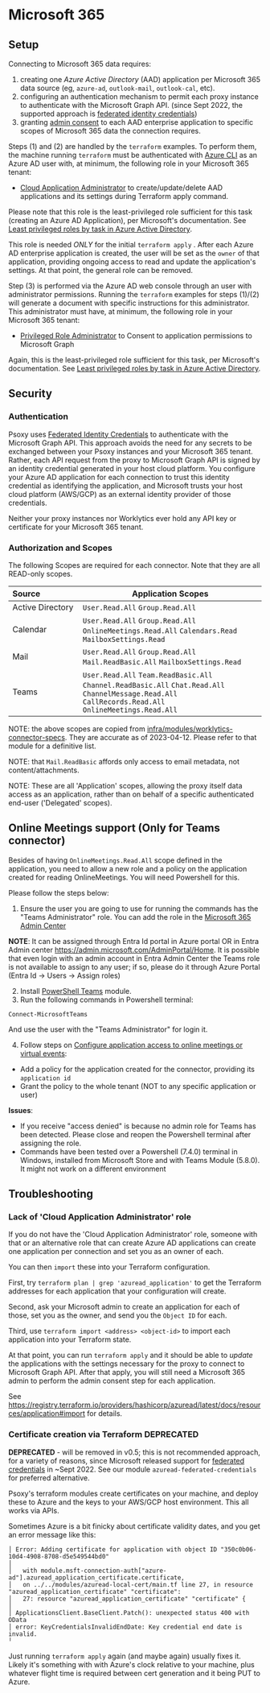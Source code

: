 # Microsoft 365

## Setup

Connecting to Microsoft 365 data requires:

  1. creating one *Azure Active Directory* (AAD) application per Microsoft 365 data source (eg, `azure-ad`, `outlook-mail`, `outlook-cal`, etc).
  2. configuring an authentication mechanism to permit each proxy instance to authenticate with
     the Microsoft Graph API. (since Sept 2022, the supported approach is [federated identity credentials](https://learn.microsoft.com/en-us/graph/api/resources/federatedidentitycredentials-overview?view=graph-rest-1.0))
  3. granting [admin consent](https://learn.microsoft.com/en-us/azure/active-directory/manage-apps/grant-admin-consent?pivots=ms-graph#prerequisites)
     to each AAD enterprise application to specific scopes of Microsoft 365 data the connection requires.

Steps (1) and (2) are handled by the `terraform` examples. To perform them, the machine running
`terraform` must be authenticated with [Azure CLI](https://learn.microsoft.com/en-us/cli/azure/) as
an Azure AD user with, at minimum, the following role in your Microsoft 365 tenant:

 - [Cloud Application Administrator](https://learn.microsoft.com/en-us/azure/active-directory/roles/permissions-reference#cloud-application-administrator) to create/update/delete AAD applications and its settings during Terraform apply command.

Please note that this role is the least-privileged role sufficient for this task (creating an Azure
AD Application), per Microsoft's documentation. See [Least privileged roles by task in Azure Active Directory](https://learn.microsoft.com/en-us/azure/active-directory/roles/delegate-by-task#enterprise-applications).

This role is needed *ONLY* for the initial `terraform apply` . After each Azure AD enterprise
application is created, the user will be set as the `owner` of that application, providing ongoing
access to read and update the application's settings.  At that point, the general role can be removed.

Step (3) is performed via the Azure AD web console through an user with administrator permissions. Running the
`terraform` examples for steps (1)/(2) will generate a document with specific instructions for this
administrator. This administrator must have, at minimum, the following role in your Microsoft 365
tenant:
  - [Privileged Role Administrator](https://learn.microsoft.com/en-us/azure/active-directory/roles/permissions-reference#privileged-role-administrator)
    to Consent to application permissions to Microsoft Graph

Again, this is the least-privileged role sufficient for this task, per Microsoft's documentation. See [Least privileged roles by task in Azure Active Directory](https://learn.microsoft.com/en-us/azure/active-directory/roles/delegate-by-task#enterprise-applications).

## Security

### Authentication
Psoxy uses [Federated Identity Credentials](https://docs.microsoft.com/en-us/graph/api/resources/federatedidentitycredential?view=graph-rest-1.0)
to authenticate with the Microsoft Graph API. This approach avoids the need for any secrets to be
exchanged between your Psoxy instances and your Microsoft 365 tenant. Rather, each API request from
the proxy to Microsoft Graph API is signed by an identity credential generated in your host cloud
platform. You configure your Azure AD application for each connection to trust this identity credential as identifying the
application, and Microsoft trusts your host cloud platform (AWS/GCP) as an external identity
provider of those credentials.

Neither your proxy instances nor Worklytics ever hold any API key or certificate for your Microsoft
365 tenant.

### Authorization and Scopes

The following Scopes are required for each connector. Note that they are all READ-only scopes.

| Source&nbsp;&nbsp;&nbsp;&nbsp;&nbsp;&nbsp;&nbsp;&nbsp;&nbsp;&nbsp;&nbsp;&nbsp;&nbsp;&nbsp;&nbsp;&nbsp; | Application Scopes                                                                                                                                                          |
|--------------------------------------------------------------------------------------------------------|-----------------------------------------------------------------------------------------------------------------------------------------------------------------------------|
| Active Directory                                                                                       | `User.Read.All` `Group.Read.All`                                                                                                                                            |
| Calendar                                                                                               | `User.Read.All` `Group.Read.All` `OnlineMeetings.Read.All` `Calendars.Read` `MailboxSettings.Read`                                                                          |
| Mail                                                                                                   | `User.Read.All` `Group.Read.All`  `Mail.ReadBasic.All` `MailboxSettings.Read`                                                                                               |
| Teams                                                                                                  | `User.Read.All` `Team.ReadBasic.All` `Channel.ReadBasic.All` `Chat.Read.All` `ChannelMessage.Read.All` `CallRecords.Read.All` `OnlineMeetings.Read.All` |

NOTE: the above scopes are copied from [infra/modules/worklytics-connector-specs](../../../infra/modules/worklytics-connector-specs).
They are accurate as of 2023-04-12. Please refer to that module for a definitive list.

NOTE: that `Mail.ReadBasic` affords only access to email metadata, not content/attachments.

NOTE: These are all 'Application' scopes, allowing the proxy itself data access as an application,
rather than on behalf of a specific authenticated end-user ('Delegated' scopes).

## Online Meetings support (Only for Teams connector)
Besides of having `OnlineMeetings.Read.All` scope defined in the application, you need to allow a new role and a policy on the application created for reading OnlineMeetings. You will need Powershell for this.

Please follow the steps below:
1. Ensure the user you are going to use for running the commands has the "Teams Administrator" role. You can add the role in the
   [Microsoft 365 Admin Center](https://learn.microsoft.com/en-us/microsoft-365/admin/add-users/assign-admin-roles?view=o365-worldwide#assign-a-user-to-an-admin-role-from-active-users)

**NOTE**: It can be assigned through Entra Id portal in Azure portal OR in Entra Admin center https://admin.microsoft.com/AdminPortal/Home. It is possible that even login with an admin account in Entra Admin Center the Teams role is not available to assign to any user; if so, please do it through Azure Portal (Entra Id -> Users -> Assign roles)

2. Install [PowerShell Teams](https://learn.microsoft.com/en-us/microsoftteams/teams-powershell-install) module.
3. Run the following commands in Powershell terminal:
```shell
Connect-MicrosoftTeams
```
And use the user with the "Teams Administrator" for login it.

4. Follow steps on [Configure application access to online meetings or virtual events](https://learn.microsoft.com/en-us/graph/cloud-communication-online-meeting-application-access-policy):
- Add a policy for the application created for the connector, providing its `application id`
- Grant the policy to the whole tenant (NOT to any specific application or user)

**Issues**:
- If you receive "access denied" is because no admin role for Teams has been detected. Please close and reopen the Powershell terminal after assigning the role.
- Commands have been tested over a Powershell (7.4.0) terminal in Windows, installed from Microsoft Store and with Teams Module (5.8.0). It might not work on a different environment

## Troubleshooting

### Lack of 'Cloud Application Administrator' role

If you do not have the 'Cloud Application Administrator' role, someone with that or an alternative
role that can create Azure AD applications can create one application per connection and set you
as an owner of each.

You can then `import` these into your Terraform configuration.

First, try `terraform plan | grep 'azuread_application'` to get the Terraform addresses for each
application that your configuration will create.

Second, ask your Microsoft admin to create an application for each of those, set you as the owner,
and send you the `Object ID` for each.

Third, use `terraform import <address> <object-id>` to import each application into your Terraform
state.

At that point, you can run `terraform apply` and it should be able to *update* the applications
with the settings necessary for the proxy to connect to Microsoft Graph API. After that apply,
you will still need a Microsoft 365 admin to perform the admin consent step for each application.

See https://registry.terraform.io/providers/hashicorp/azuread/latest/docs/resources/application#import for details.

### Certificate creation via Terraform **DEPRECATED**

**DEPRECATED** - will be removed in v0.5; this is not recommended approach, for a variety of
reasons, since Microsoft released support for [federated credentials](https://learn.microsoft.com/en-us/graph/api/resources/federatedidentitycredentials-overview?view=graph-rest-1.0) in ~Sept 2022. See our module
`azuread-federated-credentials` for preferred alternative.

Psoxy's terraform modules create certificates on your machine, and deploy these to Azure and the
keys to your AWS/GCP host environment. This all works via APIs.

Sometimes Azure is a bit finicky about certificate validity dates, and you get an error message
like this:

```
│ Error: Adding certificate for application with object ID "350c0b06-10d4-4908-8708-d5e549544bd0"
│
│   with module.msft-connection-auth["azure-ad"].azuread_application_certificate.certificate,
│   on ../../modules/azuread-local-cert/main.tf line 27, in resource "azuread_application_certificate" "certificate":
│   27: resource "azuread_application_certificate" "certificate" {
│
│ ApplicationsClient.BaseClient.Patch(): unexpected status 400 with OData
│ error: KeyCredentialsInvalidEndDate: Key credential end date is invalid.
╵
```

Just running `terraform apply` again (and maybe again) usually fixes it. Likely it's something with
with Azure's clock relative to your machine, plus whatever flight time is required between cert
generation and it being PUT to Azure.